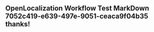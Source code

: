 <properties
ms.topic="hero-topic"
ms.test1="hero-topic"
ms.test2="test"/>


## OpenLocalization Workflow Test MarkDown 7052c419-e639-497e-9051-ceaca9f04b35 thanks!



<!--HONumber=Aug16_HO4-->



